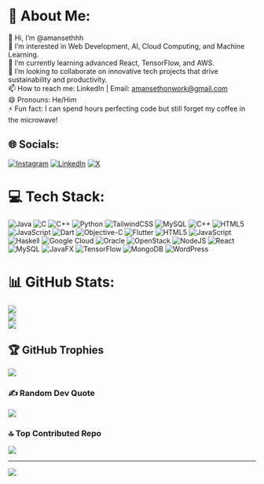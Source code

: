 # 💫 About Me:
👋 Hi, I’m @amansethhh<br>👀 I’m interested in Web Development, AI, Cloud Computing, and Machine Learning.<br>🌱 I’m currently learning advanced React, TensorFlow, and AWS.<br>💞️ I’m looking to collaborate on innovative tech projects that drive sustainability and productivity.<br>📫 How to reach me: LinkedIn | Email: amansethonwork@gmail.com<br>😄 Pronouns: He/Him<br>⚡ Fun fact: I can spend hours perfecting code but still forget my coffee in the microwave!


## 🌐 Socials:
[![Instagram](https://img.shields.io/badge/Instagram-%23E4405F.svg?logo=Instagram&logoColor=white)](https://instagram.com/https://www.instagram.com/amansethhh) [![LinkedIn](https://img.shields.io/badge/LinkedIn-%230077B5.svg?logo=linkedin&logoColor=white)](https://linkedin.com/in/https://www.linkedin.com/in/amansethhh) [![X](https://img.shields.io/badge/X-black.svg?logo=X&logoColor=white)](https://x.com/amansethhh?t=b-ke5fiyS_jaQnSZWF4l5g&s=08) 

# 💻 Tech Stack:
![Java](https://img.shields.io/badge/java-%23ED8B00.svg?style=plastic&logo=openjdk&logoColor=white) ![C](https://img.shields.io/badge/c-%2300599C.svg?style=plastic&logo=c&logoColor=white) ![C++](https://img.shields.io/badge/c++-%2300599C.svg?style=plastic&logo=c%2B%2B&logoColor=white) ![Python](https://img.shields.io/badge/python-3670A0?style=plastic&logo=python&logoColor=ffdd54) ![TailwindCSS](https://img.shields.io/badge/tailwindcss-%2338B2AC.svg?style=plastic&logo=tailwind-css&logoColor=white) ![MySQL](https://img.shields.io/badge/mysql-4479A1.svg?style=plastic&logo=mysql&logoColor=white) ![C++](https://img.shields.io/badge/c++-%2300599C.svg?style=plastic&logo=c%2B%2B&logoColor=white) ![HTML5](https://img.shields.io/badge/html5-%23E34F26.svg?style=plastic&logo=html5&logoColor=white) ![JavaScript](https://img.shields.io/badge/javascript-%23323330.svg?style=plastic&logo=javascript&logoColor=%23F7DF1E) ![Dart](https://img.shields.io/badge/dart-%230175C2.svg?style=plastic&logo=dart&logoColor=white) ![Objective-C](https://img.shields.io/badge/OBJECTIVE--C-%233A95E3.svg?style=plastic&logo=apple&logoColor=white) ![Flutter](https://img.shields.io/badge/Flutter-%2302569B.svg?style=plastic&logo=Flutter&logoColor=white) ![HTML5](https://img.shields.io/badge/html5-%23E34F26.svg?style=plastic&logo=html5&logoColor=white) ![JavaScript](https://img.shields.io/badge/javascript-%23323330.svg?style=plastic&logo=javascript&logoColor=%23F7DF1E) ![Haskell](https://img.shields.io/badge/Haskell-5e5086?style=plastic&logo=haskell&logoColor=white) ![Google Cloud](https://img.shields.io/badge/GoogleCloud-%234285F4.svg?style=plastic&logo=google-cloud&logoColor=white) ![Oracle](https://img.shields.io/badge/Oracle-F80000?style=plastic&logo=oracle&logoColor=white) ![OpenStack](https://img.shields.io/badge/Openstack-%23f01742.svg?style=plastic&logo=openstack&logoColor=white) ![NodeJS](https://img.shields.io/badge/node.js-6DA55F?style=plastic&logo=node.js&logoColor=white) ![React](https://img.shields.io/badge/react-%2320232a.svg?style=plastic&logo=react&logoColor=%2361DAFB) ![MySQL](https://img.shields.io/badge/mysql-4479A1.svg?style=plastic&logo=mysql&logoColor=white) ![JavaFX](https://img.shields.io/badge/javafx-%23FF0000.svg?style=plastic&logo=javafx&logoColor=white) ![TensorFlow](https://img.shields.io/badge/TensorFlow-%23FF6F00.svg?style=plastic&logo=TensorFlow&logoColor=white) ![MongoDB](https://img.shields.io/badge/MongoDB-%234ea94b.svg?style=plastic&logo=mongodb&logoColor=white) ![WordPress](https://img.shields.io/badge/WordPress-%23117AC9.svg?style=plastic&logo=WordPress&logoColor=white)
# 📊 GitHub Stats:
![](https://github-readme-stats.vercel.app/api?username=amansethhh&theme=dark&hide_border=false&include_all_commits=true&count_private=true)<br/>
![](https://github-readme-streak-stats.herokuapp.com/?user=amansethhh&theme=dark&hide_border=false)<br/>
![](https://github-readme-stats.vercel.app/api/top-langs/?username=amansethhh&theme=dark&hide_border=false&include_all_commits=true&count_private=true&layout=compact)

## 🏆 GitHub Trophies
![](https://github-profile-trophy.vercel.app/?username=amansethhh&theme=radical&no-frame=false&no-bg=true&margin-w=4)

### ✍️ Random Dev Quote
![](https://quotes-github-readme.vercel.app/api?type=horizontal&theme=radical)

### 🔝 Top Contributed Repo
![](https://github-contributor-stats.vercel.app/api?username=amansethhh&limit=5&theme=dark&combine_all_yearly_contributions=true)

---
[![](https://visitcount.itsvg.in/api?id=amansethhh&icon=5&color=4)](https://visitcount.itsvg.in)

<!-- Proudly created with GPRM ( https://gprm.itsvg.in ) -->

<!---
amansethhh/amansethhh is a ✨ special ✨ repository because its `README.md` (this file) appears on your GitHub profile.
You can click the Preview link to take a look at your changes.
--->
